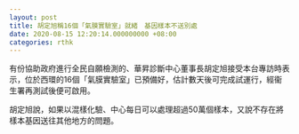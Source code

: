 ```yaml
---
layout: post
title: 胡定旭稱16個「氣膜實驗室」就緒　基因樣本不送別處
date: 2020-08-15 12:20:14.000000000 +08:00
categories: rthk
---
```


有份協助政府進行全民自願檢測的、華昇診斷中心董事長胡定旭接受本台專訪時表示，位於西環的16個「氣膜實驗室」已預備好，估計數天後可完成試運行，經衞生署再測試後便可啟用。

胡定旭說，如果以混樣化驗、中心每日可以處理超過50萬個樣本，又說不存在將樣本基因送往其他地方的問題。
